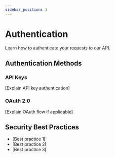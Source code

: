 ```yaml
---
sidebar_position: 3
---
```


# Authentication

Learn how to authenticate your requests to our API.

## Authentication Methods

### API Keys

[Explain API key authentication]

### OAuth 2.0

[Explain OAuth flow if applicable]

## Security Best Practices

- [Best practice 1]
- [Best practice 2]
- [Best practice 3]
